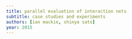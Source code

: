 ```yaml
---
title: parallel evaluation of interaction nets
subtitle: case studies and experiments
authors: [ian mackie, shinya sato]
year: 2015
---
```


